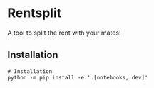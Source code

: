 # Rentsplit
A tool to split the rent with your mates!


## Installation
```
# Installation
python -m pip install -e '.[notebooks, dev]'
```